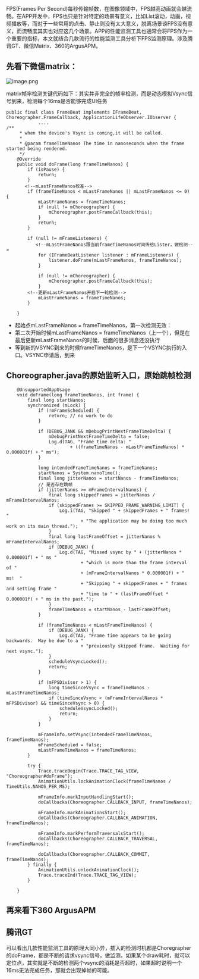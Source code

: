 FPS(Frames Per Second)每秒传输帧数，在图像领域中，FPS越高动画就会越流畅。在APP开发中，FPS也只是针对特定的场景有意义，比如List滚动，动画，视频播放等，而对于一些常用的点击、静止则没有太大意义，脱离场景谈FPS没有意义，而流畅度其实也对应这几个场景。APP的性能监测工具也通常会将FPS作为一个重要的指标，本文就结合几款流行的性能监测工具分析下FPS监测原理。涉及腾讯GT、微信Matrix、360的ArgusAPM。


## 先看下微信matrix：

![image.png](https://upload-images.jianshu.io/upload_images/1460468-0a91505303d75580.png?imageMogr2/auto-orient/strip%7CimageView2/2/w/1240)

matrix帧率检测关键代码如下：其实并非完全的帧率检测，而是动态模拟Vsync信号到来，检测每个16ms是否能够完成UI任务

	public final class FrameBeat implements IFrameBeat, Choreographer.FrameCallback, ApplicationLifeObserver.IObserver {
				....
	/**
	     * when the device's Vsync is coming,it will be called.
	     *
	     * @param frameTimeNanos The time in nanoseconds when the frame started being rendered.
	     */
	    @Override
	    public void doFrame(long frameTimeNanos) {
	        if (isPause) {
	            return;
	        }
	       <!--mLastFrameNanos校准-->
	        if (frameTimeNanos < mLastFrameNanos || mLastFrameNanos <= 0) { 
	            mLastFrameNanos = frameTimeNanos;
	            if (null != mChoreographer) {
	                mChoreographer.postFrameCallback(this);
	            }
	            return;
	        }
	
	        if (null != mFrameListeners) {
		       <!--mLastFrameNanos跟当前frameTimeNanos时间传给Lister，做检测-->
	            for (IFrameBeatListener listener : mFrameListeners) {
	                listener.doFrame(mLastFrameNanos, frameTimeNanos);
	            }
	
	            if (null != mChoreographer) {
	                mChoreographer.postFrameCallback(this);
	            }
			<!--更新mLastFrameNanos开启下一轮检测-->
	            mLastFrameNanos = frameTimeNanos;
	        }
	
	    }
   
*   起始点mLastFrameNanos = frameTimeNanos，第一次检测无效：
*   第二次开始时候mLastFrameNanos = frameTimeNanos（上一个），但是在最后更新mLastFrameNanos的时候，后面的很多消息还没执行
*   等到新的VSYNC到来的时候frameTimeNanos，是下一个VSYNC执行的入口。VSYNC申请后，到来

## Choreographer.java的原始监听入口，原始跳帧检测

	    @UnsupportedAppUsage
	    void doFrame(long frameTimeNanos, int frame) {
	        final long startNanos;
	        synchronized (mLock) {
	            if (!mFrameScheduled) {
	                return; // no work to do
	            }
	
	            if (DEBUG_JANK && mDebugPrintNextFrameTimeDelta) {
	                mDebugPrintNextFrameTimeDelta = false;
	                Log.d(TAG, "Frame time delta: "
	                        + ((frameTimeNanos - mLastFrameTimeNanos) * 0.000001f) + " ms");
	            }
	
	            long intendedFrameTimeNanos = frameTimeNanos;
	            startNanos = System.nanoTime();
	            final long jitterNanos = startNanos - frameTimeNanos;
	            // 是否存在跳帧
	            if (jitterNanos >= mFrameIntervalNanos) {
	                final long skippedFrames = jitterNanos / mFrameIntervalNanos;
	                if (skippedFrames >= SKIPPED_FRAME_WARNING_LIMIT) {
	                    Log.i(TAG, "Skipped " + skippedFrames + " frames!  "
	                            + "The application may be doing too much work on its main thread.");
	                }
	                final long lastFrameOffset = jitterNanos % mFrameIntervalNanos;
	                if (DEBUG_JANK) {
	                    Log.d(TAG, "Missed vsync by " + (jitterNanos * 0.000001f) + " ms "
	                            + "which is more than the frame interval of "
	                            + (mFrameIntervalNanos * 0.000001f) + " ms!  "
	                            + "Skipping " + skippedFrames + " frames and setting frame "
	                            + "time to " + (lastFrameOffset * 0.000001f) + " ms in the past.");
	                }
	                frameTimeNanos = startNanos - lastFrameOffset;
	            }
	
	            if (frameTimeNanos < mLastFrameTimeNanos) {
	                if (DEBUG_JANK) {
	                    Log.d(TAG, "Frame time appears to be going backwards.  May be due to a "
	                            + "previously skipped frame.  Waiting for next vsync.");
	                }
	                scheduleVsyncLocked();
	                return;
	            }
	
	            if (mFPSDivisor > 1) {
	                long timeSinceVsync = frameTimeNanos - mLastFrameTimeNanos;
	                if (timeSinceVsync < (mFrameIntervalNanos * mFPSDivisor) && timeSinceVsync > 0) {
	                    scheduleVsyncLocked();
	                    return;
	                }
	            }
	
	            mFrameInfo.setVsync(intendedFrameTimeNanos, frameTimeNanos);
	            mFrameScheduled = false;
	            mLastFrameTimeNanos = frameTimeNanos;
	        }
	
	        try {
	            Trace.traceBegin(Trace.TRACE_TAG_VIEW, "Choreographer#doFrame");
	            AnimationUtils.lockAnimationClock(frameTimeNanos / TimeUtils.NANOS_PER_MS);
	
	            mFrameInfo.markInputHandlingStart();
	            doCallbacks(Choreographer.CALLBACK_INPUT, frameTimeNanos);
	
	            mFrameInfo.markAnimationsStart();
	            doCallbacks(Choreographer.CALLBACK_ANIMATION, frameTimeNanos);
	
	            mFrameInfo.markPerformTraversalsStart();
	            doCallbacks(Choreographer.CALLBACK_TRAVERSAL, frameTimeNanos);
	
	            doCallbacks(Choreographer.CALLBACK_COMMIT, frameTimeNanos);
	        } finally {
	            AnimationUtils.unlockAnimationClock();
	            Trace.traceEnd(Trace.TRACE_TAG_VIEW);
	        }

	    }
	
	    
    
## 再来看下360 ArgusAPM

## 腾讯GT




可以看出几款性能监测工具的原理大同小异，插入的检测时机都是Choregrapher的doFrame，都是不断的请求vsync信号，做监测，如果某个draw耗时，就可以定位点，其实就是不断的检测两个vsync的消耗是否超时，如果超时说明一个16ms无法完成任务，那就会出现掉帧的可能。